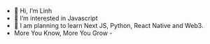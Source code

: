 - 👋 Hi, I’m Linh
- 👀 I’m interested in Javascript
- 🌱 I am planning to learn Next JS, Python, React Native and Web3.
- More You Know, More You Grow -
